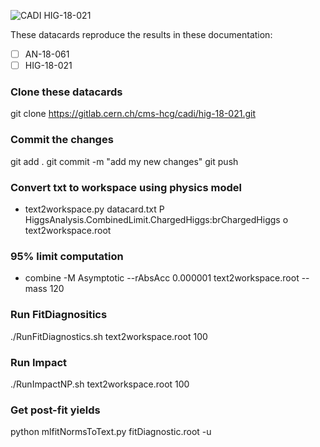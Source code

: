 
![CADI HIG-18-021](http://cms.cern.ch/iCMS/analysisadmin/cadilines?line=HIG-18-021)


These datacards reproduce the results in these documentation:
- [ ] AN-18-061
- [ ] HIG-18-021

### Clone these datacards ###  
git clone https://gitlab.cern.ch/cms-hcg/cadi/hig-18-021.git

### Commit the changes ###  
git add . 
git commit -m "add my new changes"
git push

### Convert txt to workspace using physics model  ###  

 * text2workspace.py datacard.txt P HiggsAnalysis.CombinedLimit.ChargedHiggs:brChargedHiggs  o text2workspace.root

### 95% limit computation  ###  
* combine -M Asymptotic --rAbsAcc 0.000001 text2workspace.root --mass 120 

### Run FitDiagnositics  ###  
./RunFitDiagnostics.sh text2workspace.root 100

### Run Impact  ###  
./RunImpactNP.sh text2workspace.root 100

### Get post-fit yields  ###  
python mlfitNormsToText.py fitDiagnostic.root -u

